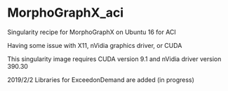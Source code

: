 # MorphoGraphX_aci
Singularity recipe for MorphoGraphX on Ubuntu 16 for ACI

Having some issue with X11, nVidia graphics driver, or CUDA

This singularity image requires CUDA version 9.1 and nVidia driver version 390.30

2019/2/2
Libraries for ExceedonDemand are added (in progress)

